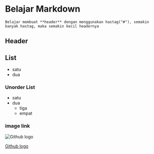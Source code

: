 # Belajar Markdown
    Belajar membuat **header** dengan menggunakan hastag("#"), semakin banyak hastag, maka semakin kecil headernya
## Header

## List
- satu
- dua
### Unorder List
- satu
- dua
  - tiga
  - empat
### image link
![Github logo](https://github.githubassets.com/images/modules/logos_page/GitHub-Mark.png)

[Github logo](https://github.githubassets.com/images/modules/logos_page/GitHub-Mark.png)

